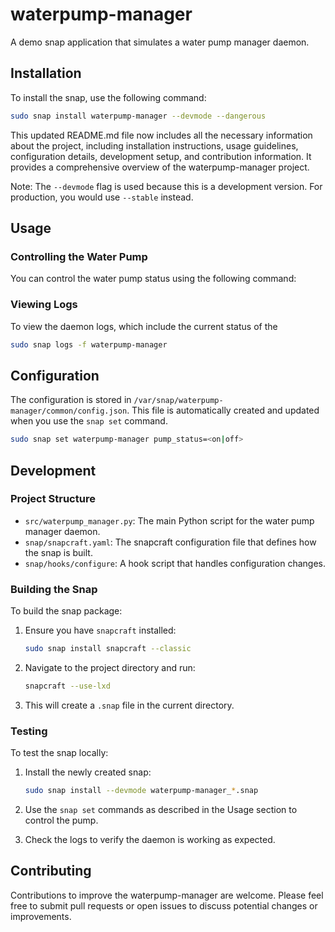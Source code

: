 # waterpump-manager

A demo snap application that simulates a water pump manager daemon.

## Installation

To install the snap, use the following command:

``` bash
sudo snap install waterpump-manager --devmode --dangerous
```

This updated README.md file now includes all the necessary information about the project, including installation instructions, usage guidelines, configuration details, development setup, and contribution information. It provides a comprehensive overview of the waterpump-manager project.

Note: The `--devmode` flag is used because this is a development version. For production, you would use `--stable` instead.

## Usage

### Controlling the Water Pump

You can control the water pump status using the following command:


### Viewing Logs

To view the daemon logs, which include the current status of the

```bash
sudo snap logs -f waterpump-manager
```

## Configuration

The configuration is stored in `/var/snap/waterpump-manager/common/config.json`. This file is automatically created and updated when you use the `snap set` command.

```bash
sudo snap set waterpump-manager pump_status=<on|off>
```


## Development

### Project Structure

- `src/waterpump_manager.py`: The main Python script for the water pump manager daemon.
- `snap/snapcraft.yaml`: The snapcraft configuration file that defines how the snap is built.
- `snap/hooks/configure`: A hook script that handles configuration changes.

### Building the Snap

To build the snap package:

1. Ensure you have `snapcraft` installed:
   ```bash
   sudo snap install snapcraft --classic
   ```

2. Navigate to the project directory and run:
   ```bash
   snapcraft --use-lxd
   ```

3. This will create a `.snap` file in the current directory.

### Testing

To test the snap locally:

1. Install the newly created snap:
   ```bash
   sudo snap install --devmode waterpump-manager_*.snap
   ```

2. Use the `snap set` commands as described in the Usage section to control the pump.

3. Check the logs to verify the daemon is working as expected.

## Contributing

Contributions to improve the waterpump-manager are welcome. Please feel free to submit pull requests or open issues to discuss potential changes or improvements.
